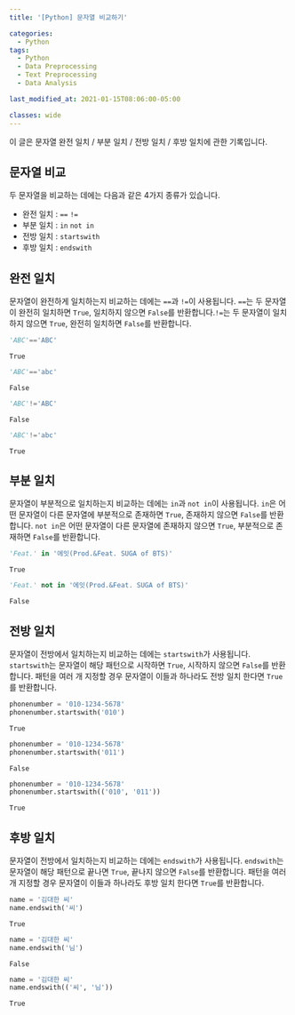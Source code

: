 ```yaml
---
title: '[Python] 문자열 비교하기'

categories:
  - Python
tags:
  - Python
  - Data Preprocessing
  - Text Preprocessing
  - Data Analysis

last_modified_at: 2021-01-15T08:06:00-05:00

classes: wide
---
```


이 글은 문자열 완전 일치 / 부분 일치 / 전방 일치 / 후방 일치에 관한 기록입니다.

## 문자열 비교

두 문자열을 비교하는 데에는 다음과 같은 4가지 종류가 있습니다.

- 완전 일치 : `==` `!=`
- 부분 일치 : `in` `not in`
- 전방 일치 : `startswith`
- 후방 일치 : `endswith`

## 완전 일치

문자열이 완전하게 일치하는지 비교하는 데에는 `==`과 `!=`이 사용됩니다. `==`는 두 문자열이 완전히 일치하면 `True`, 일치하지 않으면 `False`를 반환합니다.`!=`는 두 문자열이 일치하지 않으면 `True`, 완전히 일치하면 `False`를 반환합니다.

```python
'ABC'=='ABC'
```

    True

```python
'ABC'=='abc'
```

    False

```python
'ABC'!='ABC'
```

    False

```python
'ABC'!='abc'
```

    True

## 부분 일치

문자열이 부분적으로 일치하는지 비교하는 데에는 `in`과 `not in`이 사용됩니다. `in`은 어떤 문자열이 다른 문자열에 부분적으로 존재하면 `True`, 존재하지 않으면 `False`를 반환합니다. `not in`은 어떤 문자열이 다른 문자열에 존재하지 않으면 `True`, 부분적으로 존재하면 `False`를 반환합니다.

```python
'Feat.' in '에잇(Prod.&Feat. SUGA of BTS)'
```

    True

```python
'Feat.' not in '에잇(Prod.&Feat. SUGA of BTS)'
```

    False

## 전방 일치

문자열이 전방에서 일치하는지 비교하는 데에는 `startswith`가 사용됩니다. `startswith`는 문자열이 해당 패턴으로 시작하면 `True`, 시작하지 않으면 `False`를 반환합니다. 패턴을 여러 개 지정할 경우 문자열이 이들과 하나라도 전방 일치 한다면 `True`를 반환합니다.

```python
phonenumber = '010-1234-5678'
phonenumber.startswith('010')
```

    True

```python
phonenumber = '010-1234-5678'
phonenumber.startswith('011')
```

    False

```python
phonenumber = '010-1234-5678'
phonenumber.startswith(('010', '011'))
```

    True

## 후방 일치

문자열이 전방에서 일치하는지 비교하는 데에는 `endswith`가 사용됩니다. `endswith`는 문자열이 해당 패턴으로 끝나면 `True`, 끝나지 않으면 `False`를 반환합니다. 패턴을 여러 개 지정할 경우 문자열이 이들과 하나라도 후방 일치 한다면 `True`를 반환합니다.

```python
name = '김대한 씨'
name.endswith('씨')
```

    True

```python
name = '김대한 씨'
name.endswith('님')
```

    False

```python
name = '김대한 씨'
name.endswith(('씨', '님'))
```

    True


